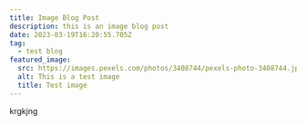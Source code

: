 ```yaml
---
title: Image Blog Post
description: this is an image blog post
date: 2023-03-19T16:20:55.705Z
tag:
  - test blog
featured_image:
  src: https://images.pexels.com/photos/3408744/pexels-photo-3408744.jpeg?auto=compress&cs=tinysrgb&w=1260&h=750&dpr=2
  alt: This is a test image
  title: Test image
---
```

k﻿rgkjng